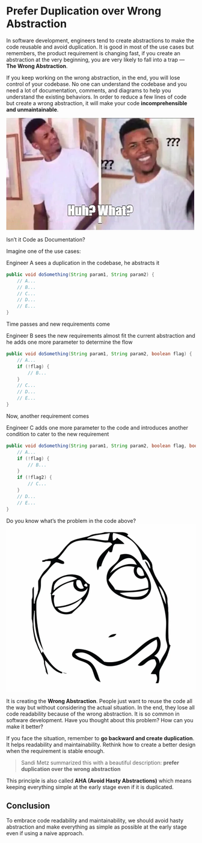 # Prefer Duplication over Wrong Abstraction

In software development, engineers tend to create abstractions to make the code reusable and avoid duplication. It is good in most of the use cases but remembers, the product requirement is changing fast, if you create an abstraction at the very beginning, you are very likely to fall into a trap — **The Wrong Abstraction**. 

If you keep working on the wrong abstraction, in the end, you will lose control of your codebase. No one can understand the codebase and you need a lot of documentation, comments, and diagrams to help you understand the existing behaviors. In order to reduce a few lines of code but create a wrong abstraction, it will make your code **incomprehensible and unmaintainable**.

![](../assets/resources/software-design/duplication-0.png)

Isn’t it Code as Documentation?

Imagine one of the use cases:

Engineer A sees a duplication in the codebase, he abstracts it

```java
public void doSomething(String param1, String param2) {
    // A...
    // B...
    // C...
    // D...
    // E...
}
```
Time passes and new requirements come

Engineer B sees the new requirements almost fit the current abstraction and he adds one more parameter to determine the flow

```java
public void doSomething(String param1, String param2, boolean flag) {
    // A...
    if (!flag) {
        // B...
    }
    // C...
    // D...
    // E...
}
```

Now, another requirement comes

Engineer C adds one more parameter to the code and introduces another condition to cater to the new requirement
```java
public void doSomething(String param1, String param2, boolean flag, boolean flag2) {
    // A...
    if (!flag) {
        // B...
    }
    if (!flag2) {
        // C...
    }
    // D...
    // E...
}
```

Do you know what’s the problem in the code above?
![](../assets/resources/software-design/duplication-1.png)

It is creating the **Wrong Abstraction**. People just want to reuse the code all the way but without considering the actual situation. In the end, they lose all code readability because of the wrong abstraction. It is so common in software development. Have you thought about this problem? How can you make it better?

If you face the situation, remember to **go backward and create duplication**. It helps readability and maintainability. Rethink how to create a better design when the requirement is stable enough.

> Sandi Metz summarized this with a beautiful description: **prefer duplication over the wrong abstraction**

This principle is also called **AHA (Avoid Hasty Abstractions)** which means keeping everything simple at the early stage even if it is duplicated.

## Conclusion
To embrace code readability and maintainability, we should avoid hasty abstraction and make everything as simple as possible at the early stage even if using a naive approach.


